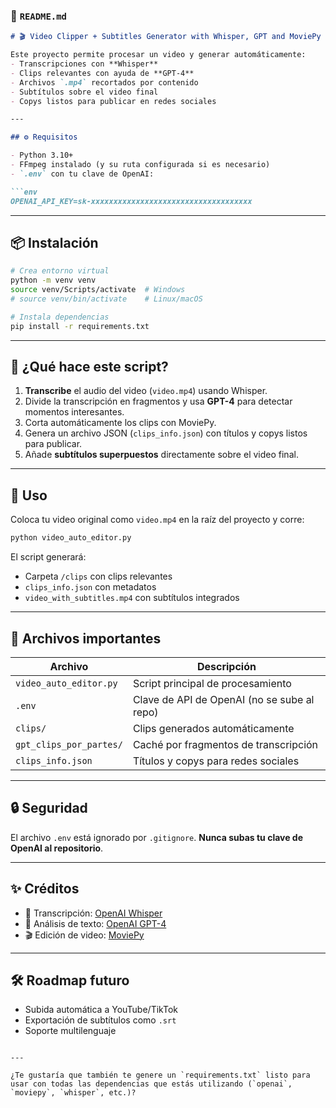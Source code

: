 
### 📄 `README.md`

```markdown
# 🎬 Video Clipper + Subtitles Generator with Whisper, GPT and MoviePy

Este proyecto permite procesar un video y generar automáticamente:
- Transcripciones con **Whisper**
- Clips relevantes con ayuda de **GPT-4**
- Archivos `.mp4` recortados por contenido
- Subtítulos sobre el video final
- Copys listos para publicar en redes sociales

---

## ⚙️ Requisitos

- Python 3.10+
- FFmpeg instalado (y su ruta configurada si es necesario)
- `.env` con tu clave de OpenAI:

```env
OPENAI_API_KEY=sk-xxxxxxxxxxxxxxxxxxxxxxxxxxxxxxxxxxxx
```

---

## 📦 Instalación

```bash
# Crea entorno virtual
python -m venv venv
source venv/Scripts/activate  # Windows
# source venv/bin/activate    # Linux/macOS

# Instala dependencias
pip install -r requirements.txt
```

---

## 🧠 ¿Qué hace este script?

1. **Transcribe** el audio del video (`video.mp4`) usando Whisper.
2. Divide la transcripción en fragmentos y usa **GPT-4** para detectar momentos interesantes.
3. Corta automáticamente los clips con MoviePy.
4. Genera un archivo JSON (`clips_info.json`) con títulos y copys listos para publicar.
5. Añade **subtítulos superpuestos** directamente sobre el video final.

---

## 🚀 Uso

Coloca tu video original como `video.mp4` en la raíz del proyecto y corre:

```bash
python video_auto_editor.py
```

El script generará:
- Carpeta `/clips` con clips relevantes
- `clips_info.json` con metadatos
- `video_with_subtitles.mp4` con subtítulos integrados

---

## 📂 Archivos importantes

| Archivo | Descripción |
|--------|-------------|
| `video_auto_editor.py` | Script principal de procesamiento |
| `.env` | Clave de API de OpenAI (no se sube al repo) |
| `clips/` | Clips generados automáticamente |
| `gpt_clips_por_partes/` | Caché por fragmentos de transcripción |
| `clips_info.json` | Títulos y copys para redes sociales |

---

## 🔒 Seguridad

El archivo `.env` está ignorado por `.gitignore`. **Nunca subas tu clave de OpenAI al repositorio**.

---

## ✨ Créditos

- 🧠 Transcripción: [OpenAI Whisper](https://github.com/openai/whisper)
- 🤖 Análisis de texto: [OpenAI GPT-4](https://platform.openai.com)
- 🎬 Edición de video: [MoviePy](https://zulko.github.io/moviepy/)

---

## 🛠️ Roadmap futuro

- Subida automática a YouTube/TikTok
- Exportación de subtítulos como `.srt`
- Soporte multilenguaje
```

---

¿Te gustaría que también te genere un `requirements.txt` listo para usar con todas las dependencias que estás utilizando (`openai`, `moviepy`, `whisper`, etc.)?
